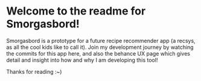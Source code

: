 # Welcome to the readme for Smorgasbord! 

Smorgasbord is a prototype for a future recipe recommender app (a recsys, as all the cool kids like to call it). 
Join my development journey by watching the commits for this app here, and also the behance UX page which gives detail 
and insight into how and why I am developing this tool!

Thanks for reading :~) 
